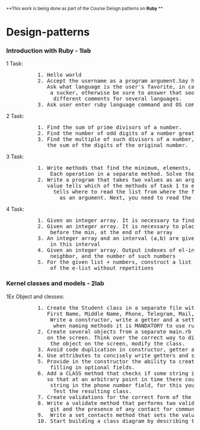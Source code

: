 <sub>**This work is being done as part of the Course Deisgn patterns on <strong>Ruby</strong> **</sub> 
# Design-patterns

<div>
<h3> Introduction with Ruby - 1lab</h3>
<p>1 Task: <br/><pre>
          1.&emsp;Hello world
          2.&emsp;Accept the username as a program argument.Say hello to the user using string formatting. 
          &emsp;&emsp;&emsp;Ask what language is the user's favorite, in case it is ruby, answer that the user is 
          &emsp;&emsp;&emsp;&emsp;a sucker, otherwise be sure to answer that soon it will be ruby and put 
          &emsp;&emsp;&emsp;&emsp;&emsp;different comments for several languages.
          3.&emsp;Ask user enter ruby language command and OS command. Execute ruby and OS command</pre>
</p>
<p> 2 Task:<br/><pre>
          1.&emsp;Find the sum of prime divisors of a number.
          2.&emsp;Find the number of odd digits of a number greater than 3
          3.&emsp;Find the multiple of such divisors of a number, the sum of the digits less than 
          &emsp; &emsp;the sum of the digits of the original number.
</pre></p>
<p> 3 Task:<br/><pre>
          1.&emsp;Write methods that find the minimum, elements, number of the first positive element.
          &emsp; &emsp; Each operation in a separate method. Solve the problem using loops (for and while)
          2.&emsp;Write a program that takes two values as an argument. The first
          &emsp; &emsp;value tells which of the methods of task 1 to execute, the second one 
          &emsp; &emsp; &emsp;tells where to read the list from where the file address should be written 
          &emsp; &emsp; &emsp; &emsp;as an argument. Next, you need to read the array and execute the method.
</pre></p>
<p> 4 Task:<br/><pre>
          1.&emsp;Given an integer array. It is necessary to find the number of emails located after the last max
          2.&emsp;Given an integer array. It is necessary to place the elements, located 
           &emsp; &emsp;before the min, at the end of the array
          3.&emsp;An integer array and an interval (a,b) are given. Need to find the max of the elements 
           &emsp; &emsp;in this interval
          4.&emsp;Given an integer array. Output indexes of el-in, which are less than its left  
           &emsp; &emsp;neighbor, and the number of such numbers
          5.&emsp;For the given list + numbers, construct a list of all + prime divisors  
           &emsp; &emsp;of the e-list without repetitions
</pre></p>
</div>
<h3> Kernel classes and models - 2lab</h3>
<div>
<p>1Ex Object and clesses: <br/><pre>
          1.&emsp;Create the Student class in a separate file with the object fields ID, Last Name, 
            &emsp;First Name, Middle Name, Phone, Telegram, Mail, Git. Full name is required, others are not.
            &emsp;&emsp;Write a constructor, write a getter and a setter for each field, 
            &emsp;&emsp;&emsp;when naming methods it is MANDATORY to use ruby naming conventions.
          2.&emsp;Create several objects from a separate main.rb file and display information about them 
            &emsp;on the screen. Think over the correct way to display information about the current state of 
            &emsp;&emsp;the object on the screen, modify the class.
          3.&emsp;Avoid code duplication in constructor, getter and setter. 
          4.&emsp;Use attributes to concisely write getters and setters. 
          5.&emsp;Provide in the constructor the ability to create objects with any combination of 
            &emsp;&emsp;filling in optional fields.
          6.&emsp;Add a CLASS method that checks if some string is a phone number. Modify the class  
            &emsp;so that at an arbitrary point in time there could not be an object with an invalid 
            &emsp;&emsp;string in the phone number field, for this you will have to modify the constructors.  
            &emsp;&emsp;&emsp;Test the resulting class.
          7.&emsp;Create validations for the correct form of the string in the remaining fields.
          8.&emsp;Write a validate method that performs two validations of the presence of the
            &emsp;&emsp;git and the presence of any contact for communication, if possible separate the methods.
          9.&emsp; Write a set_contacts method that sets the value of a field or fields for the entered contacts.
          10.&emsp;Start building a class diagram by describing this class.</pre>
</p>
</div>
